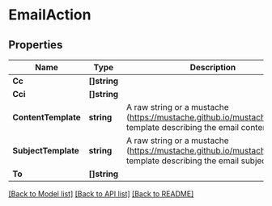 # EmailAction

## Properties

Name | Type | Description | Notes
------------ | ------------- | ------------- | -------------
**Cc** | **[]string** |  | [optional] 
**Cci** | **[]string** |  | [optional] 
**ContentTemplate** | **string** | A raw string or a mustache (https://mustache.github.io/mustache.5.html) template describing the email content | 
**SubjectTemplate** | **string** | A raw string or a mustache (https://mustache.github.io/mustache.5.html) template describing the email subject | 
**To** | **[]string** |  | 

[[Back to Model list]](../README.md#documentation-for-models) [[Back to API list]](../README.md#documentation-for-api-endpoints) [[Back to README]](../README.md)


